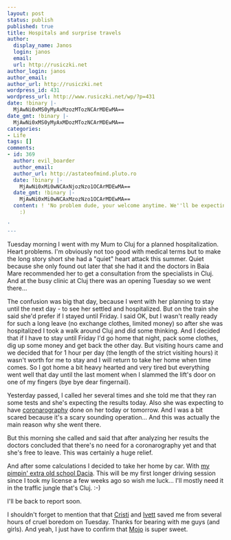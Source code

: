 ```yaml
---
layout: post
status: publish
published: true
title: Hospitals and surprise travels
author:
  display_name: Janos
  login: janos
  email: 
  url: http://rusiczki.net
author_login: janos
author_email: 
author_url: http://rusiczki.net
wordpress_id: 431
wordpress_url: http://www.rusiczki.net/wp/?p=431
date: !binary |-
  MjAwNi0xMS0yMyAxMzozMTozNCArMDEwMA==
date_gmt: !binary |-
  MjAwNi0xMS0yMyAxMDozMTozNCArMDEwMA==
categories:
- Life
tags: []
comments:
- id: 369
  author: evil_boarder
  author_email: 
  author_url: http://astateofmind.pluto.ro
  date: !binary |-
    MjAwNi0xMi0wNCAxNjozNzo1OCArMDEwMA==
  date_gmt: !binary |-
    MjAwNi0xMi0wNCAxMzozNzo1OCArMDEwMA==
  content: ! 'No problem dude, your welcome anytime. We''ll be expecting you for bse
    :)

'
---
```

<p>Tuesday morning I went with my Mum to Cluj for a planned hospitalization. Heart problems. I'm obviously not too good with medical terms but to make the long story short she had a "quiet" heart attack this summer. Quiet because she only found out later that she had it and the doctors in Baia Mare recommended her to get a consultation from the specialists in Cluj. And at the busy clinic at Cluj there was an opening Tuesday so we went there...</p>
<p>The confusion was big that day, because I went with her planning to stay until the next day - to see her settled and hospitalized. But on the train she said she'd prefer if I stayed until Friday. I said OK, but I wasn't really ready for such a long leave (no exchange clothes, limited money) so after she was hospitalized I took a walk around Cluj and did some thinking. And I decided that if I have to stay until Friday I'd go home that night, pack some clothes, dig up some money and get back the other day. But visiting hours came and we decided that for 1 hour per day (the length of the strict visiting hours) it wasn't worth for me to stay and I will return to take her home when time comes. So I got home a bit heavy hearted and very tired but everything went well that day until the last moment when I slammed the lift's door on one of my fingers (bye bye dear fingernail).</p>
<p>Yesterday passed, I called her several times and she told me that they ran some tests and she's expecting the results today. Also she was expecting to have <a href="http://www.heart-vessels.com/cardiology-exams/coronarography.php">coronarography</a> done on her today or tomorrow. And I was a bit scared because it's a scary sounding operation... And this was actually the main reason why she went there.</p>
<p>But this morning she called and said that after analyzing her results the doctors concluded that there's no need for a coronarography yet and that she's free to leave. This was certainly a huge relief.</p>
<p>And after some calculations I decided to take her home by car. With <a href="http://www.flickr.com/photos/janos/270080029/">my pimpin' extra old school Dacia</a>. This will be my first longer driving session since I took my license a few weeks ago so wish me luck... I'll mostly need it in the traffic jungle that's Cluj. :-)</p>
<p>I'll be back to report soon.</p>
<p>I shouldn't forget to mention that that <a href="http://astateofmind.pluto.ro">Cristi</a> and <a href="http://ivett.blogspot.com">Ivett</a> saved me from several hours of cruel boredom on Tuesday. Thanks for bearing with me guys (and girls). And yeah, I just have to confirm that <a href="http://ivett.blogspot.com/2006/10/mojo.html">Mojo</a> is super sweet.</p>
